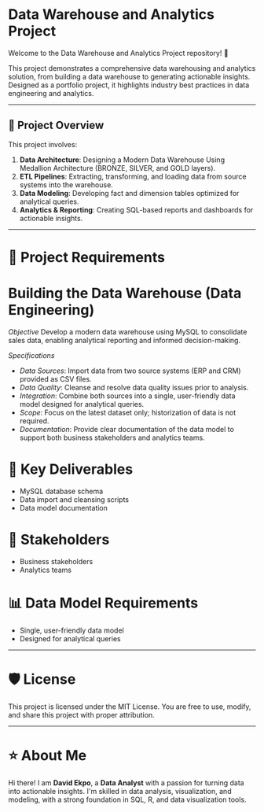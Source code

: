 # Data Warehouse and Analytics Project 

 Welcome to the Data Warehouse and Analytics Project repository! 🚀
 
This project demonstrates a comprehensive data warehousing and analytics solution, from building a data warehouse to generating actionable insights. Designed as a portfolio project, it highlights industry best practices in data engineering and analytics.

---
## 📖 Project Overview
This project involves:

1. **Data Architecture**: Designing a Modern Data Warehouse Using Medallion Architecture (BRONZE, SILVER, and GOLD layers).
2. **ETL Pipelines**: Extracting, transforming, and loading data from source systems into the warehouse.
3. **Data Modeling**: Developing fact and dimension tables optimized for analytical queries.
4. **Analytics & Reporting**: Creating SQL-based reports and dashboards for actionable insights.
---

# 🚀 Project Requirements

# Building the Data Warehouse (Data Engineering)
*Objective*
Develop a modern data warehouse using MySQL to consolidate sales data, enabling analytical reporting and informed decision-making.

*Specifications*
- *Data Sources*: Import data from two source systems (ERP and CRM) provided as CSV files.
- *Data Quality*: Cleanse and resolve data quality issues prior to analysis.
- *Integration*: Combine both sources into a single, user-friendly data model designed for analytical queries.
- *Scope*: Focus on the latest dataset only; historization of data is not required.
- *Documentation*: Provide clear documentation of the data model to support both business stakeholders and analytics teams.


# 📝 Key Deliverables
- MySQL database schema
- Data import and cleansing scripts
- Data model documentation

# 👥 Stakeholders
- Business stakeholders
- Analytics teams

# 📊 Data Model Requirements
- Single, user-friendly data model
- Designed for analytical queries
---

# 🛡️ License
This project is licensed under the MIT License. You are free to use, modify, and share this project with proper attribution.


---
# ⭐️ About Me
Hi there! I am **David Ekpo**, a **Data Analyst** with a passion for turning data into actionable insights. I'm skilled in data analysis, visualization, and modeling, with a strong foundation in SQL, R, and data visualization tools.


